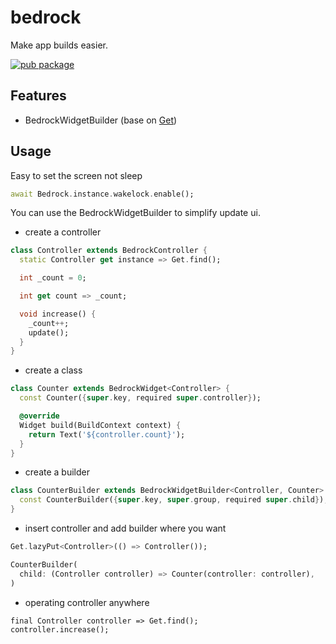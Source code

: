 # bedrock

Make app builds easier.

[![pub package](https://img.shields.io/pub/v/bedrock.svg)](https://pub.dev/packages/bedrock)

## Features

- BedrockWidgetBuilder (base on [Get](https://pub.dev/packages/get))

## Usage

Easy to set the screen not sleep

```dart
await Bedrock.instance.wakelock.enable();
```

You can use the BedrockWidgetBuilder to simplify update ui.

- create a controller

```dart
class Controller extends BedrockController {
  static Controller get instance => Get.find();

  int _count = 0;

  int get count => _count;

  void increase() {
    _count++;
    update();
  }
}
```

- create a class

```dart
class Counter extends BedrockWidget<Controller> {
  const Counter({super.key, required super.controller});

  @override
  Widget build(BuildContext context) {
    return Text('${controller.count}');
  }
}
```

- create a builder

```dart
class CounterBuilder extends BedrockWidgetBuilder<Controller, Counter> {
  const CounterBuilder({super.key, super.group, required super.child});
}
```

- insert controller and add builder where you want

```dart
Get.lazyPut<Controller>(() => Controller());

CounterBuilder(
  child: (Controller controller) => Counter(controller: controller),
)
```

- operating controller anywhere

```
final Controller controller => Get.find();
controller.increase();
```